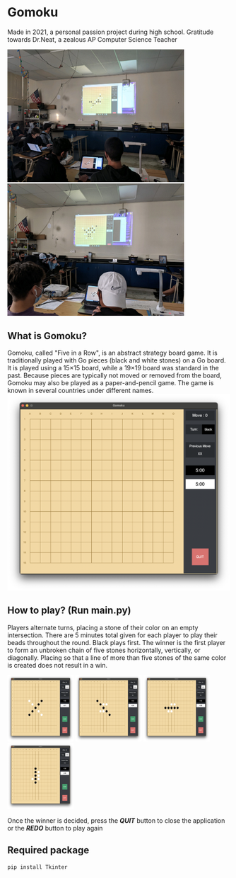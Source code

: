 # Gomoku
Made in 2021, a personal passion project during high school. Gratitude towards Dr.Neat, a zealous AP Computer Science Teacher

<img src="images/a_01:11:2022.jpeg" alt="intro to programming class + AP CS playing gomoku" width=400> <img src="images/b_01:11:2022.JPG" alt="round 2" width="400">

## What is Gomoku?
Gomoku, called "Five in a Row", is an abstract strategy board game. It is traditionally played with Go pieces (black and white stones) on a Go board. It is played using a 15×15 board, while a 19×19 board was standard in the past. Because pieces are typically not moved or removed from the board, Gomoku may also be played as a paper-and-pencil game. The game is known in several countries under different names.
![](images/empty.png)
## How to play? (Run main.py)
Players alternate turns, placing a stone of their color on an empty intersection. There are 5 minutes total given for each player to play their beads throughout the round. Black plays first. The winner is the first player to form an unbroken chain of five stones horizontally, vertically, or diagonally. Placing so that a line of more than five stones of the same color is created does not result in a win.

<img src="images/d_up_win.png" alt="a picture of diagonal up line of 5 beads" width="150" height="150"> <img src="images/d_down.png" alt="a picture of diagonal down line of 5 beads" width="150" height="150"> <img src="images/hori_win.png" alt="a picture of horizontal line of 5 beads" width="150" height="150"> <img src="images/vert_win.png" alt="a picture of vertical line of 5 beads" width="150" height="150">

Once the winner is decided, press the ***QUIT*** button to close the application or the ***REDO*** button to play again
## Required package

```sh
pip install Tkinter
```
